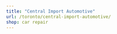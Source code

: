 ```yaml
---
title: "Central Import Automotive"
url: /toronto/central-import-automotive/
shop: car repair
---
```


